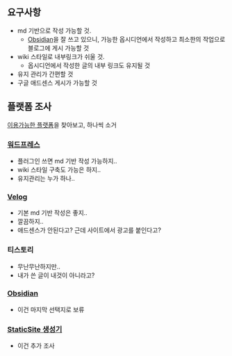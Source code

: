 ## 요구사항 

- md 기반으로 작성 가능할 것.
	- [Obsidian](옵시디언이란.md)을 잘 쓰고 있으니, 가능한 옵시디언에서 작성하고 최소한의 작업으로 블로그에 게시 가능할 것
- wiki 스타일로 내부링크가 쉬울 것.
	- 옵시디언에서 작성한 글의 내부 링크도 유지될 것
- 유지 관리가 간편할 것
- 구글 애드센스 게시가 가능할 것

## 플랫폼 조사

[이용가능한 플랫폼](Blog%20플랫폼%20종류.md)을 찾아보고, 하나씩 소거
### [워드프레스](Blog%20플랫폼%20종류.md#WordPress)
- 플러그인 쓰면 md 기반 작성 가능하지..
- wiki 스타일 구축도 가능은 하지..
- 유지관리는 누가 하나..
### [Velog](Blog%20플랫폼%20종류.md#Velog)
- 기본 md 기반 작성은 좋지..
- 깔끔하지..
- 애드센스가 안된다고? 근데 사이트에서 광고를 붙인다고?
### 티스토리
- 무난무난하지만..
- 내가 쓴 글이 내것이 아니라고?
### [Obsidian](옵시디언이란.md)
- 이건 마지막 선택지로 보류
### [StaticSite 생성기](staticsite/about/staticsite%20생성기)
- 이건 추가 조사
